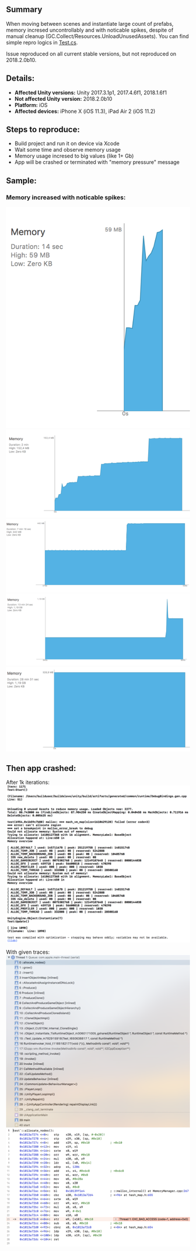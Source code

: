 ## Summary

When moving between scenes and instantiate large count of prefabs, memory incresed uncontrollably and with noticable spikes, despite of manual cleanup (GC.Collect/Resources.UnloadUnusedAssets). You can find simple repro logics in [Test.cs](https://github.com/KonH/UnityMemoryIssue/blob/master/Assets/Test.cs). 

Issue reproduced on all current stable versions, but not reproduced on 2018.2.0b10.

## Details:

- **Affected Unity versions:** Unity 2017.3.1p1, 2017.4.6f1, 2018.1.6f1
- **Not affected Unity version:** 2018.2.0b10
- **Platform:** iOS
- **Affected devices:** iPhone X (iOS 11.3), iPad Air 2 (iOS 11.2)

## Steps to reproduce:

- Build project and run it on device via Xcode
- Wait some time and observe memory usage
- Memory usage incresed to big values (like 1+ Gb)
- App will be crashed or terminated with "memory pressure" message

## Sample:

### Memory increased with noticable spikes:

![memory_1](https://github.com/KonH/UnityMemoryIssue/blob/master/Images/memory_1.png?raw=true)
![memory_2](https://github.com/KonH/UnityMemoryIssue/blob/master/Images/memory_2.png?raw=true)
![memory_3](https://github.com/KonH/UnityMemoryIssue/blob/master/Images/memory_3.png?raw=true)
![memory_4](https://github.com/KonH/UnityMemoryIssue/blob/master/Images/memory_4.png?raw=true)
![memory_5](https://github.com/KonH/UnityMemoryIssue/blob/master/Images/memory_5.png?raw=true)

## Then app crashed:

After 1k iterations:
![log](https://github.com/KonH/UnityMemoryIssue/blob/master/Images/log.png?raw=true)

With given traces:
![stacktrace](https://github.com/KonH/UnityMemoryIssue/blob/master/Images/stacktrace.png?raw=true)
![crash](https://github.com/KonH/UnityMemoryIssue/blob/master/Images/crash.png?raw=true)
